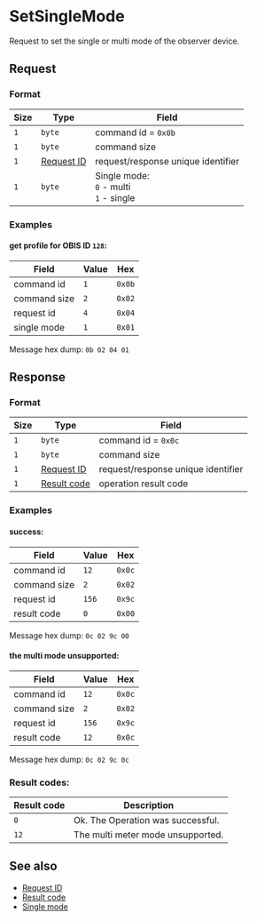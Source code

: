 # SetSingleMode

Request to set the single or multi mode of the observer device.


## Request

### Format

| Size | Type                                 | Field                                           |
| ---- | ------------------------------------ | ----------------------------------------------- |
| `1`  | `byte`                               | command id = `0x0b`                             |
| `1`  | `byte`                               | command size                                    |
| `1`  | [Request ID](../types.md#request-id) | request/response unique identifier              |
| `1`  | `byte`                               | Single mode: <br> `0` - multi <br> `1` - single |


### Examples

#### get profile for OBIS ID `128`:

| Field        | Value | Hex    |
| ------------ | ----- | ------ |
| command id   | `1`   | `0x0b` |
| command size | `2`   | `0x02` |
| request id   | `4`   | `0x04` |
| single mode  | `1`   | `0x01` |

Message hex dump: `0b 02 04 01`


## Response

### Format

| Size | Type                                   | Field                              |
| ---- | -------------------------------------- | ---------------------------------- |
| `1`  | `byte`                                 | command id = `0x0c`                |
| `1`  | `byte`                                 | command size                       |
| `1`  | [Request ID](../types.md#request-id)   | request/response unique identifier |
| `1`  | [Result code](../types.md#result-code) | operation result code              |


### Examples

#### success:

| Field        | Value | Hex    |
| ------------ | ----- | ------ |
| command id   | `12`  | `0x0c` |
| command size | `2`   | `0x02` |
| request id   | `156` | `0x9c` |
| result code  | `0`   | `0x00` |

Message hex dump: `0c 02 9c 00`

#### the multi mode unsupported:

| Field        | Value | Hex    |
| ------------ | ----- | ------ |
| command id   | `12`  | `0x0c` |
| command size | `2`   | `0x02` |
| request id   | `156` | `0x9c` |
| result code  | `12`  | `0x0c` |

Message hex dump: `0c 02 9c 0c`


### Result codes:

| Result code | Description                       |
| ----------- | --------------------------------- |
| `0`         | Ok. The Operation was successful. |
| `12`        | The multi meter mode unsupported. |


## See also

* [Request ID](../types.md#request-id)
* [Result code](../types.md#result-code)
* [Single mode](../single-mode.md)
